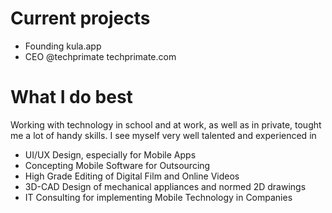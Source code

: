 # Current projects

- Founding kula.app
- CEO @techprimate techprimate.com 

# What I do best

Working with technology in school and at work, as well as in private, tought me a lot of handy skills. I see myself very well talented and experienced in

- UI/UX Design, especially for Mobile Apps
- Concepting Mobile Software for Outsourcing
- High Grade Editing of Digital Film and Online Videos
- 3D-CAD Design of mechanical appliances and normed 2D drawings
- IT Consulting for implementing Mobile Technology in Companies

